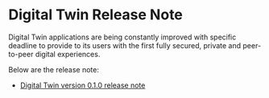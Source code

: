 # Digital Twin Release Note 

Digital Twin applications are being constantly improved with specific deadline to provide to its users with the first fully secured, private and peer-to-peer digital experiences. 

Below are the release note: 
- [Digital Twin version 0.1.0 release note](digitaltwin_0_1_0)
<!-- - [Digital Twin version 0.2.0 release note](digitaltwin_0_2_0)
- [Digital Twin version 0.3.0 release note](digitaltwin_0_3_0)-->


